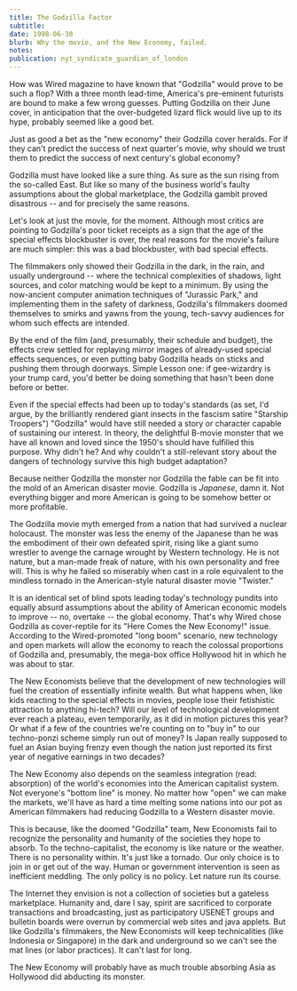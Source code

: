 ```yaml
---
title: The Godzilla Factor
subtitle: 
date: 1998-06-30
blurb: Why the movie, and the New Economy, failed.
notes: 
publication: nyt_syndicate_guardian_of_london
---
```



How was Wired magazine to have known that "Godzilla" would prove to be such a flop? With a three month lead-time, America's pre-eminent futurists are bound to make a few wrong guesses. Putting Godzilla on their June cover, in anticipation that the over-budgeted lizard flick would live up to its hype, probably seemed like a good bet.

Just as good a bet as the "new economy" their Godzilla cover heralds. For if they can't predict the success of next quarter's movie, why should we trust them to predict the success of next century's global economy?

Godzilla must have looked like a sure thing. As sure as the sun rising from the so-called East. But like so many of the business world's faulty assumptions about the global marketplace, the Godzilla gambit proved disastrous -- and for precisely the same reasons.

Let's look at just the movie, for the moment. Although most critics are pointing to Godzilla's poor ticket receipts as a sign that the age of the special effects blockbuster is over, the real reasons for the movie's failure are much simpler: this was a bad blockbuster, with bad special effects.

The filmmakers only showed their Godzilla in the dark, in the rain, and usually underground -- where the technical complexities of shadows, light sources, and color matching would be kept to a minimum. By using the now-ancient computer animation techniques of "Jurassic Park," and implementing them in the safety of darkness, Godzilla's filmmakers doomed themselves to smirks and yawns from the young, tech-savvy audiences for whom such effects are intended.

By the end of the film (and, presumably, their schedule and budget), the effects crew settled for replaying mirror images of already-used special effects sequences, or even putting baby Godzilla heads on sticks and pushing them through doorways. Simple Lesson one: if gee-wizardry is your trump card, you'd better be doing something that hasn't been done before or better.

Even if the special effects had been up to today's standards (as set, I'd argue, by the brilliantly rendered giant insects in the fascism satire "Starship Troopers") "Godzilla" would have still needed a story or character capable of sustaining our interest. In theory, the delightful B-movie monster that we have all known and loved since the 1950's should have fulfilled this purpose. Why didn't he? And why couldn't a still-relevant story about the dangers of technology survive this high budget adaptation?

Because neither Godzilla the monster nor Godzilla the fable can be fit into the mold of an American disaster movie. Godzilla is *Japanese*, damn it. Not everything bigger and more American is going to be somehow better or more profitable.

The Godzilla movie myth emerged from a nation that had survived a nuclear holocaust. The monster was less the enemy of the Japanese than he was the embodiment of their own defeated spirit, rising like a giant sumo wrestler to avenge the carnage wrought by Western technology. He is not nature, but a man-made freak of nature, with his own personality and free will. This is why he failed so miserably when cast in a role equivalent to the mindless tornado in the American-style natural disaster movie "Twister."

It is an identical set of blind spots leading today's technology pundits into equally absurd assumptions about the ability of American economic models to improve -- no, overtake -- the global economy. That's why Wired chose Godzilla as cover-reptile for its "Here Comes the New Economy!" issue. According to the Wired-promoted "long boom" scenario, new technology and open markets will allow the economy to reach the colossal proportions of Godzilla and, presumably, the mega-box office Hollywood hit in which he was about to star.

The New Economists believe that the development of new technologies will fuel the creation of essentially infinite wealth. But what happens when, like kids reacting to the special effects in movies, people lose their fetishistic attraction to anything hi-tech? Will our level of technological development ever reach a plateau, even temporarily, as it did in motion pictures this year? Or what if a few of the countries we're counting on to "buy in" to our techno-ponzi scheme simply run out of money? Is Japan really supposed to fuel an Asian buying frenzy even though the nation just reported its first year of negative earnings in two decades?

The New Economy also depends on the seamless integration (read: absorption) of the world's economies into the American capitalist system. Not everyone's "bottom line" is money. No matter how "open" we can make the markets, we'll have as hard a time melting some nations into our pot as American filmmakers had reducing Godzilla to a Western disaster movie.

This is because, like the doomed "Godzilla" team, New Economists fail to recognize the personality and humanity of the societies they hope to absorb. To the techno-capitalist, the economy is like nature or the weather. There is no personality within. It's just like a tornado. Our only choice is to join in or get out of the way. Human or government intervention is seen as inefficient meddling. The only policy is no policy. Let nature run its course.

The Internet they envision is not a collection of societies but a gateless marketplace. Humanity and, dare I say, spirit are sacrificed to corporate transactions and broadcasting, just as participatory USENET groups and bulletin boards were overrun by commercial web sites and java applets. But like Godzilla's filmmakers, the New Economists will keep technicalities (like Indonesia or Singapore) in the dark and underground so we can't see the mat lines (or labor practices). It can't last for long.

The New Economy will probably have as much trouble absorbing Asia as Hollywood did abducting its monster.

